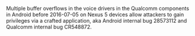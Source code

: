 Multiple buffer overflows in the voice drivers in the Qualcomm components in Android before 2016-07-05 on Nexus 5 devices allow attackers to gain privileges via a crafted application, aka Android internal bug 28573112 and Qualcomm internal bug CR548872.